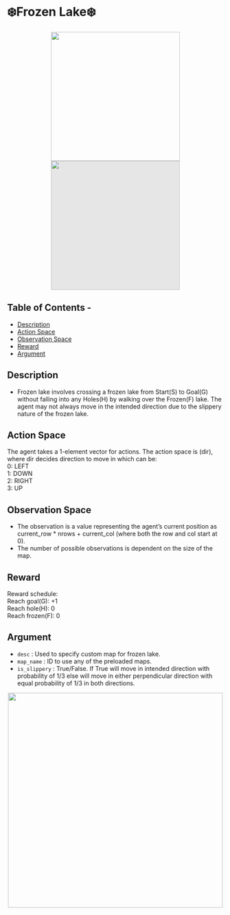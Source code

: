 # ❄️Frozen Lake❄️
<p align="center">
<img src="https://i.imgur.com/4ko049P.png" width="300" height="300">
<img style="display: block;-webkit-user-select: none;margin: auto;background-color: hsl(0, 0%, 90%);" src="https://www.gymlibrary.dev/_images/frozen_lake.gif" width="300" height="300">
</p>

## Table of Contents -
- [Description](#description)
- [Action Space](#action-space)
- [Observation Space](#observation-space)
- [Reward](#reward)
- [Argument](#argument)

## Description 
* Frozen lake involves crossing a frozen lake from Start(S) to Goal(G) without falling into any Holes(H) by walking over the Frozen(F) lake. The agent may not always move in the intended direction due to the slippery nature of the frozen lake.

## Action Space 
The agent takes a 1-element vector for actions. The action space is (dir), where dir decides direction to move in which can be:<br />
0: LEFT <br />
1: DOWN <br />
2: RIGHT <br />
3: UP <br />

## Observation Space 
* The observation is a value representing the agent’s current position as current_row * nrows + current_col (where both the row and col start at 0).
* The number of possible observations is dependent on the size of the map.

## Reward 
Reward schedule:<br />
Reach goal(G): +1 <br />
Reach hole(H): 0 <br />
Reach frozen(F): 0 <br />

## Argument 
* ```desc``` : Used to specify custom map for frozen lake.
* ```map_name``` : ID to use any of the preloaded maps.
* ```is_slippery``` : True/False. If True will move in intended direction with probability of 1/3 else will move in either perpendicular direction with equal probability of 1/3 in both directions.

<p align="center">
<img src="https://i.imgur.com/84VkBoh.gif" width="500" height="500" align="Center">
</p>
